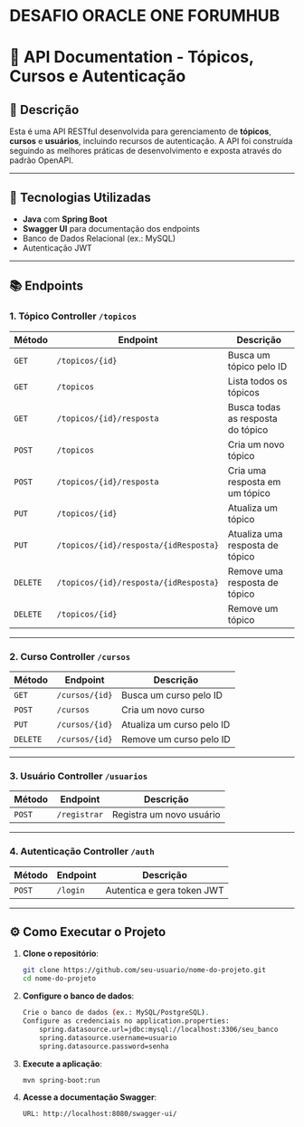 ﻿# DESAFIO ORACLE ONE FORUMHUB

# 📄 API Documentation - Tópicos, Cursos e Autenticação

## 📝 **Descrição**

Esta é uma API RESTful desenvolvida para gerenciamento de **tópicos**, **cursos** e **usuários**, incluindo recursos de autenticação. A API foi construída seguindo as melhores práticas de desenvolvimento e exposta através do padrão OpenAPI.

---

## 🚀 **Tecnologias Utilizadas**

- **Java** com **Spring Boot**
- **Swagger UI** para documentação dos endpoints
- Banco de Dados Relacional (ex.: MySQL)
- Autenticação JWT 

---

## 📚 **Endpoints**

### **1. Tópico Controller** `/topicos`
| Método   | Endpoint                               | Descrição                         |
|----------|----------------------------------------|-----------------------------------|
| `GET`    | `/topicos/{id}`                        | Busca um tópico pelo ID           |
| `GET`    | `/topicos`                             | Lista todos os tópicos            |
| `GET`    | `/topicos/{id}/resposta`               | Busca todas as resposta do tópico |
| `POST`   | `/topicos`                             | Cria um novo tópico               |
| `POST`   | `/topicos/{id}/resposta`               | Cria uma resposta em um tópico    |
| `PUT`    | `/topicos/{id}`                        | Atualiza um tópico                |
| `PUT`    | `/topicos/{id}/resposta/{idResposta}`  | Atualiza uma resposta de tópico   |
| `DELETE` | `/topicos/{id}/resposta/{idResposta}`  | Remove uma resposta de tópico     |
| `DELETE` | `/topicos/{id}`                        | Remove um tópico                  |

---

### **2. Curso Controller** `/cursos`
| Método   | Endpoint       | Descrição                 |
|----------|----------------|---------------------------|
| `GET`    | `/cursos/{id}` | Busca um curso pelo ID    |
| `POST`   | `/cursos`      | Cria um novo curso        |
| `PUT`    | `/cursos/{id}` | Atualiza um curso pelo ID |
| `DELETE` | `/cursos/{id}` | Remove um curso pelo ID   |

---

### **3. Usuário Controller** `/usuarios`
| Método   | Endpoint     | Descrição                  |
|----------|--------------|----------------------------|
| `POST`   | `/registrar` | Registra um novo usuário   |

---

### **4. Autenticação Controller** `/auth`
| Método   | Endpoint   | Descrição                     |
|----------|------------|-------------------------------|
| `POST`   | `/login`   | Autentica e gera token JWT    |

---

## ⚙️ **Como Executar o Projeto**

1. **Clone o repositório**:
   ```bash
   git clone https://github.com/seu-usuario/nome-do-projeto.git
   cd nome-do-projeto
2. **Configure o banco de dados**:
   ```bash
   Crie o banco de dados (ex.: MySQL/PostgreSQL).
   Configure as credenciais no application.properties:
       spring.datasource.url=jdbc:mysql://localhost:3306/seu_banco
       spring.datasource.username=usuario
       spring.datasource.password=senha
3. **Execute a aplicação**:
   ```bash
   mvn spring-boot:run
5. **Acesse a documentação Swagger**:
   ```bash
   URL: http://localhost:8080/swagger-ui/
